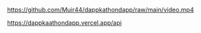 https://github.com/Muir44/dappkathondapp/raw/main/video.mp4



https://dappkaathondapp.vercel.app/api
